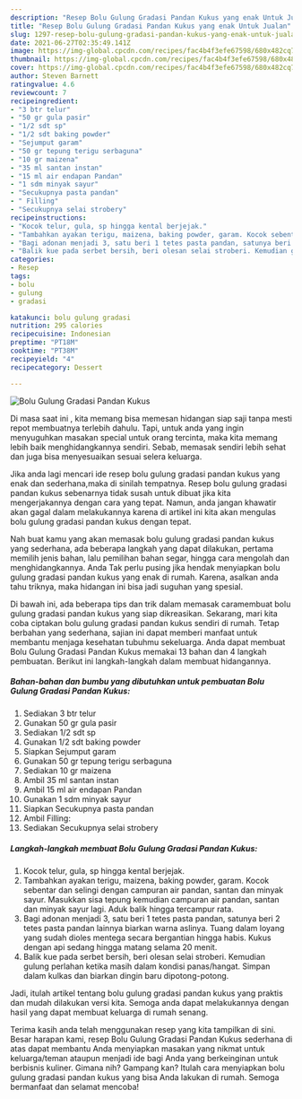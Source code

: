```yaml
---
description: "Resep Bolu Gulung Gradasi Pandan Kukus yang enak Untuk Jualan"
title: "Resep Bolu Gulung Gradasi Pandan Kukus yang enak Untuk Jualan"
slug: 1297-resep-bolu-gulung-gradasi-pandan-kukus-yang-enak-untuk-jualan
date: 2021-06-27T02:35:49.141Z
image: https://img-global.cpcdn.com/recipes/fac4b4f3efe67598/680x482cq70/bolu-gulung-gradasi-pandan-kukus-foto-resep-utama.jpg
thumbnail: https://img-global.cpcdn.com/recipes/fac4b4f3efe67598/680x482cq70/bolu-gulung-gradasi-pandan-kukus-foto-resep-utama.jpg
cover: https://img-global.cpcdn.com/recipes/fac4b4f3efe67598/680x482cq70/bolu-gulung-gradasi-pandan-kukus-foto-resep-utama.jpg
author: Steven Barnett
ratingvalue: 4.6
reviewcount: 7
recipeingredient:
- "3 btr telur"
- "50 gr gula pasir"
- "1/2 sdt sp"
- "1/2 sdt baking powder"
- "Sejumput garam"
- "50 gr tepung terigu serbaguna"
- "10 gr maizena"
- "35 ml santan instan"
- "15 ml air endapan Pandan"
- "1 sdm minyak sayur"
- "Secukupnya pasta pandan"
- " Filling"
- "Secukupnya selai strobery"
recipeinstructions:
- "Kocok telur, gula, sp hingga kental berjejak."
- "Tambahkan ayakan terigu, maizena, baking powder, garam. Kocok sebentar dan selingi dengan campuran air pandan, santan dan minyak sayur. Masukkan sisa tepung kemudian campuran air pandan, santan dan minyak sayur lagi. Aduk balik hingga tercampur rata."
- "Bagi adonan menjadi 3, satu beri 1 tetes pasta pandan, satunya beri 2 tetes pasta pandan lainnya biarkan warna aslinya. Tuang dalam loyang yang sudah dioles mentega secara bergantian hingga habis. Kukus dengan api sedang hingga matang selama 20 menit."
- "Balik kue pada serbet bersih, beri olesan selai stroberi. Kemudian gulung perlahan ketika masih dalam kondisi panas/hangat. Simpan dalam kulkas dan biarkan dingin baru dipotong-potong."
categories:
- Resep
tags:
- bolu
- gulung
- gradasi

katakunci: bolu gulung gradasi 
nutrition: 295 calories
recipecuisine: Indonesian
preptime: "PT18M"
cooktime: "PT38M"
recipeyield: "4"
recipecategory: Dessert

---
```



![Bolu Gulung Gradasi Pandan Kukus](https://img-global.cpcdn.com/recipes/fac4b4f3efe67598/680x482cq70/bolu-gulung-gradasi-pandan-kukus-foto-resep-utama.jpg)

Di masa  saat ini , kita memang bisa memesan hidangan siap saji tanpa mesti repot membuatnya terlebih dahulu. Tapi, untuk anda yang ingin menyuguhkan masakan special untuk orang tercinta, maka kita memang lebih baik menghidangkannya sendiri. Sebab, memasak sendiri lebih sehat dan juga bisa menyesuaikan sesuai selera keluarga.

Jika anda lagi mencari ide resep bolu gulung gradasi pandan kukus yang enak dan sederhana,maka di sinilah tempatnya. Resep bolu gulung gradasi pandan kukus  sebenarnya tidak susah untuk dibuat jika kita mengerjakannya dengan cara yang tepat. Namun, anda jangan khawatir akan gagal dalam melakukannya 
karena di artikel ini kita akan mengulas bolu gulung gradasi pandan kukus dengan tepat.  



Nah buat kamu yang akan memasak bolu gulung gradasi pandan kukus yang sederhana, ada beberapa langkah yang dapat dilakukan, pertama memilih jenis bahan, lalu pemilihan bahan segar, hingga cara mengolah dan menghidangkannya. Anda Tak perlu pusing jika hendak menyiapkan bolu gulung gradasi pandan kukus yang enak di rumah. Karena, asalkan anda  tahu triknya, maka hidangan ini bisa jadi suguhan yang spesial.

Di bawah ini, ada beberapa tips dan trik dalam memasak caramembuat bolu gulung gradasi pandan kukus yang siap dikreasikan. Sekarang, mari kita coba ciptakan bolu gulung gradasi pandan kukus sendiri di rumah. Tetap berbahan yang sederhana, sajian ini dapat memberi manfaat untuk membantu menjaga kesehatan tubuhmu sekeluarga. Anda dapat membuat Bolu Gulung Gradasi Pandan Kukus memakai 13 bahan dan 4 langkah pembuatan. Berikut ini langkah-langkah dalam membuat hidangannya.

<!--inarticleads1-->

##### Bahan-bahan dan bumbu yang dibutuhkan untuk pembuatan Bolu Gulung Gradasi Pandan Kukus:

1. Sediakan 3 btr telur
1. Gunakan 50 gr gula pasir
1. Sediakan 1/2 sdt sp
1. Gunakan 1/2 sdt baking powder
1. Siapkan Sejumput garam
1. Gunakan 50 gr tepung terigu serbaguna
1. Sediakan 10 gr maizena
1. Ambil 35 ml santan instan
1. Ambil 15 ml air endapan Pandan
1. Gunakan 1 sdm minyak sayur
1. Siapkan Secukupnya pasta pandan
1. Ambil  Filling:
1. Sediakan Secukupnya selai strobery




<!--inarticleads2-->

##### Langkah-langkah membuat Bolu Gulung Gradasi Pandan Kukus:

1. Kocok telur, gula, sp hingga kental berjejak.
1. Tambahkan ayakan terigu, maizena, baking powder, garam. Kocok sebentar dan selingi dengan campuran air pandan, santan dan minyak sayur. Masukkan sisa tepung kemudian campuran air pandan, santan dan minyak sayur lagi. Aduk balik hingga tercampur rata.
1. Bagi adonan menjadi 3, satu beri 1 tetes pasta pandan, satunya beri 2 tetes pasta pandan lainnya biarkan warna aslinya. Tuang dalam loyang yang sudah dioles mentega secara bergantian hingga habis. Kukus dengan api sedang hingga matang selama 20 menit.
1. Balik kue pada serbet bersih, beri olesan selai stroberi. Kemudian gulung perlahan ketika masih dalam kondisi panas/hangat. Simpan dalam kulkas dan biarkan dingin baru dipotong-potong.




Jadi, itulah artikel tentang  bolu gulung gradasi pandan kukus  yang praktis dan mudah dilakukan versi kita. Semoga anda dapat melakukannya dengan hasil yang dapat membuat keluarga di rumah senang. 

Terima kasih anda telah menggunakan resep yang kita tampilkan di sini. Besar harapan kami, resep  Bolu Gulung Gradasi Pandan Kukus sederhana di atas dapat membantu Anda menyiapkan masakan yang nikmat untuk keluarga/teman ataupun menjadi ide bagi Anda yang berkeinginan untuk berbisnis kuliner. Gimana nih? Gampang kan? Itulah cara menyiapkan bolu gulung gradasi pandan kukus yang bisa Anda lakukan di rumah. Semoga bermanfaat dan selamat mencoba!

